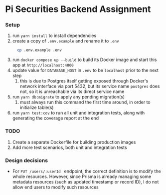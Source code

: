 # Pi Securities Backend Assignment

### Setup

1. run `yarn install` to install dependencies
2. create a copy of `.env.example` and rename it to `.env`
    ```sh
      cp .env.example .env
    ```
3. run `docker compose up --build` to build its Docker image and start this app at `http://localhost:4000`
4. update value for `DATABASE_HOST` in `.env` to be `localhost` prior to the next step
    1. this is due to Postgres itself getting exposed through Docker's network interface via port 5432, but its service name `postgres` does not, so it is unreachable via its direct service name
5. run `yarn db:migrate` to apply any pending migration(s)
    1. must always run this command the first time around, in order to initialize table(s)
6. run `yarn test:cov` to run all unit and integration tests, along with generating the coverage report at the end

### TODO

1. Create a separate Dockerfile for building production images
2. Add more test scenarios, both unit and integration tests

### Design decisions

* For `PUT /users/:userId ` endpoint, the correct definition is to modify the whole resources. However, since Prisma is already managing some metadata resources (such as updated timestamp or record ID), I do not allow end users to modify such resources
